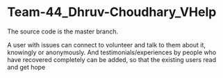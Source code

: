 # Team-44_Dhruv-Choudhary_VHelp
The source code is the master branch.

A user with issues can connect to volunteer and talk to them about it, knowingly or anonymously. And testimonials/experiences by people who have recovered completely can be added, so that the existing users read and get hope
